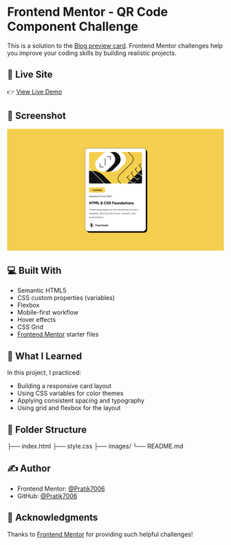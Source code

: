 # Frontend Mentor - QR Code Component Challenge

This is a solution to the [Blog preview card](https://www.frontendmentor.io/challenges/blog-preview-card-ckPaj01IcS). Frontend Mentor challenges help you improve your coding skills by building realistic projects.

## 🔗 Live Site

👉 [View Live Demo](https://blog-preview-card-ten-khaki.vercel.app/)

## 📸 Screenshot

![Screenshot of the completed challenge](./assets/images/screenshot.png)

## 💻 Built With

- Semantic HTML5
- CSS custom properties (variables)
- Flexbox
- Mobile-first workflow
- Hover effects
- CSS Grid
- [Frontend Mentor](https://www.frontendmentor.io) starter files

## 🚀 What I Learned

In this project, I practiced:

- Building a responsive card layout
- Using CSS variables for color themes
- Applying consistent spacing and typography
- Using grid and flexbox for the layout

## 📂 Folder Structure
├── index.html
├── style.css
├── images/
└── README.md


## ✍️ Author

- Frontend Mentor: [@Pratik7006](https://www.frontendmentor.io/profile/Pratik7006)
- GitHub: [@Pratik7006](https://github.com/Pratik7006)

## 🤝 Acknowledgments

Thanks to [Frontend Mentor](https://www.frontendmentor.io) for providing such helpful challenges!


